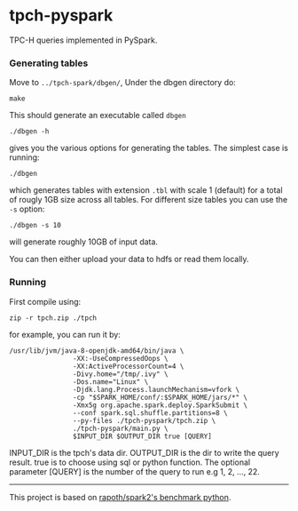 # tpch-pyspark

TPC-H queries implemented in PySpark.

### Generating tables

Move to `../tpch-spark/dbgen/`, Under the dbgen directory do:
```
make
```

This should generate an executable called `dbgen`
```
./dbgen -h
```

gives you the various options for generating the tables. The simplest case is running:
```
./dbgen
```
which generates tables with extension `.tbl` with scale 1 (default) for a total of rougly 1GB size across all tables. For different size tables you can use the `-s` option:
```
./dbgen -s 10
```
will generate roughly 10GB of input data.

You can then either upload your data to hdfs or read them locally.

### Running

First compile using:

```
zip -r tpch.zip ./tpch
```

for example, you can run it by:
```
/usr/lib/jvm/java-8-openjdk-amd64/bin/java \
                -XX:-UseCompressedOops \
                -XX:ActiveProcessorCount=4 \
                -Divy.home="/tmp/.ivy" \
                -Dos.name="Linux" \
                -Djdk.lang.Process.launchMechanism=vfork \
                -cp "$SPARK_HOME/conf/:$SPARK_HOME/jars/*" \
                -Xmx5g org.apache.spark.deploy.SparkSubmit \
                --conf spark.sql.shuffle.partitions=8 \
                --py-files ./tpch-pyspark/tpch.zip \
                ./tpch-pyspark/main.py \
                $INPUT_DIR $OUTPUT_DIR true [QUERY]
```

INPUT_DIR is the tpch's data dir.
OUTPUT_DIR is the dir to write the query result.
true is to choose using sql or python function.
The optional parameter [QUERY] is the number of the query to run e.g 1, 2, ..., 22.

--------------
This project is based on [rapoth/spark2's benchmark python](https://github.com/rapoth/spark-2/tree/master/benchmark).
